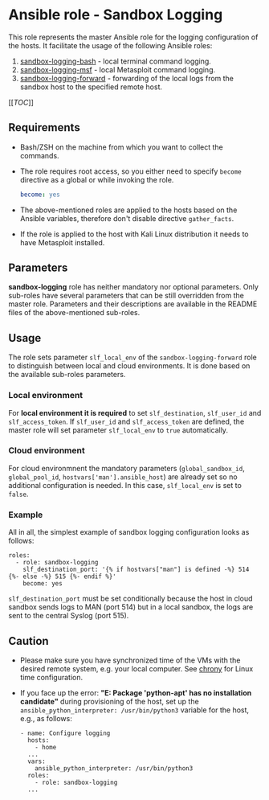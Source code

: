 # Ansible role - Sandbox Logging

This role represents the master Ansible role for the logging configuration of the hosts. It facilitate the usage of the following Ansible roles:

1. [sandbox-logging-bash](https://github.com/cyberrangecz/ansible-role-sandbox-logging-bash.git) - local terminal command logging.
2. [sandbox-logging-msf](https://github.com/cyberrangecz/ansible-role-sandbox-logging-msf.git) - local Metasploit command logging.
3. [sandbox-logging-forward](https://github.com/cyberrangecz/ansible-role-sandbox-logging-forward.git) - forwarding of the local logs from the sandbox host to the specified remote host.


[[_TOC_]]

## Requirements

* Bash/ZSH on the machine from which you want to collect the commands.

* The role requires root access, so you either need to specify `become` directive as a global or while invoking the role.

    ```yml
    become: yes
    ```
* The above-mentioned roles are applied to the hosts based on the Ansible variables, therefore don't disable directive `gather_facts`.
* If the role is applied to the host with Kali Linux distribution it needs to have Metasploit installed.

## Parameters

**sandbox-logging** role has neither mandatory nor optional parameters. Only sub-roles have several parameters that can be still overridden from the master role. Parameters and their descriptions are available in the README files of the above-mentioned sub-roles.

## Usage

The role sets parameter `slf_local_env` of the `sandbox-logging-forward` role to distinguish between local and cloud environments. It is done based on the available sub-roles parameters.

### Local environment
For  **local environment it is required** to set `slf_destination`, `slf_user_id` and `slf_access_token`. If `slf_user_id` and `slf_access_token` are defined, the master role will set parameter `slf_local_env` to `true` automatically.

### Cloud environment
For cloud environmnent the mandatory parameters (`global_sandbox_id`, `global_pool_id`, `hostvars['man'].ansible_host`) are already set so no additional configuration is needed. In this case, `slf_local_env` is set to `false`.

### Example

All in all, the simplest example of sandbox logging configuration looks as follows:

```
roles:
  - role: sandbox-logging
    slf_destination_port: '{% if hostvars["man"] is defined -%} 514 {%- else -%} 515 {%- endif %}'
    become: yes

```

`slf_destination_port` must be set conditionally because the host in cloud sandbox sends logs to MAN (port 514) but in a local sandbox, the logs are sent to the central Syslog (port 515).

## Caution

* Please make sure you have synchronized time of the VMs with the desired remote system, e.g. your local computer. See [chrony](https://github.com/cyberrangecz/ansible-role-chrony.git) for Linux time configuration.

* If you face up the error: **"E: Package 'python-apt' has no installation candidate"** during provisioning of the host, set up the `ansible_python_interpreter: /usr/bin/python3` variable for the host, e.g., as follows:
  ```
  - name: Configure logging
    hosts:
      - home
    ...
    vars:
      ansible_python_interpreter: /usr/bin/python3
    roles:
      - role: sandbox-logging
    ...

  ```
